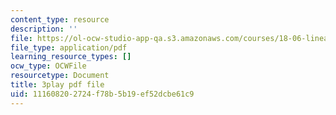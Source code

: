 ```yaml
---
content_type: resource
description: ''
file: https://ol-ocw-studio-app-qa.s3.amazonaws.com/courses/18-06-linear-algebra-spring-2010/111608202724f78b5b19ef52dcbe61c9_vF7eyJ2g3kU.pdf
file_type: application/pdf
learning_resource_types: []
ocw_type: OCWFile
resourcetype: Document
title: 3play pdf file
uid: 11160820-2724-f78b-5b19-ef52dcbe61c9
---
```

